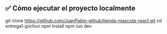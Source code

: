 ## ✅ Cómo ejecutar el proyecto localmente


git clone https://github.com/JuanPablo-github/tienda-mascota-react.git
cd entrega1-jpichun
npm install
npm run dev